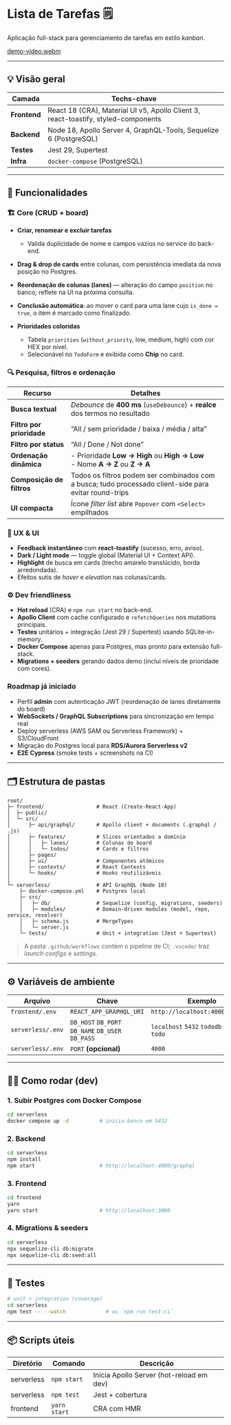 # Lista de Tarefas 🗒️

Aplicação full-stack para gerenciamento de tarefas em estilo *kanban*.

[demo-video.webm](https://github.com/user-attachments/assets/f71e0c0e-a767-404f-a360-ca233e88cd5b)

---

## 💡 Visão geral

| Camada      | Techs-chave                                                                                           |
|-------------|--------------------------------------------------------------------------------------------------------|
| **Frontend**| React 18 (CRA), Material UI v5, Apollo Client 3, react-toastify, styled-components                     |
| **Backend** | Node 18, Apollo Server 4, GraphQL-Tools, Sequelize 6 (PostgreSQL)                                      |
| **Testes**  | Jest 29, Supertest                                                                                    |
| **Infra**   | `docker-compose` (PostgreSQL)|

---

## 🚀 Funcionalidades

### 🏗️ Core (CRUD + board)

* **Criar, renomear e excluir tarefas**

  * Valida duplicidade de nome e campos vazios no service do back-end.
* **Drag & drop de cards** entre colunas, com persistência imediata da nova posição no Postgres.
* **Reordenação de colunas (lanes)** — alteração do campo `position` no banco; reflete na UI na próxima consulta.
* **Conclusão automática**: ao mover o card para uma lane cujo `is_done = true`, o item é marcado como finalizado.
* **Prioridades coloridas**

  * Tabela `priorities` (`without_priority`, low, medium, high) com cor HEX por nível.
  * Selecionável no `TodoForm` e exibida como **Chip** no card.

### 🔍 Pesquisa, filtros e ordenação

| Recurso                   | Detalhes                                                                                               |
| ------------------------- | ------------------------------------------------------------------------------------------------------ |
| **Busca textual**         | *Debounce* de **400 ms** (`useDebounce`) + **realce** dos termos no resultado                          |
| **Filtro por prioridade** | “All / sem prioridade / baixa / média / alta”                                                          |
| **Filtro por status**     | “All / Done / Not done”                                                                                |
| **Ordenação dinâmica**    | - Prioridade **Low → High** ou **High → Low**<br>- Nome **A → Z** ou **Z → A**                         |
| **Composição de filtros** | Todos os filtros podem ser combinados com a busca; tudo processado client-side para evitar round-trips |
| **UI compacta**           | Ícone *filter list* abre `Popover` com `<Select>` empilhados                                           |

### 💎 UX & UI

* **Feedback instantâneo** com **react-toastify** (sucesso, erro, aviso).
* **Dark / Light mode** — toggle global (Material UI + Context API).
* **Highlight** de busca em cards (trecho amarelo translúcido, borda arredondada).
* Efeitos sutis de *hover* e *elevation* nas colunas/cards.

### ⚙️ Dev friendliness

* **Hot reload** (CRA) e `npm run start` no back-end.
* **Apollo Client** com cache configurado e `refetchQueries` nos mutations principais.
* **Testes** unitários + integração (Jest 29 / Supertest) usando SQLite-in-memory.
* **Docker Compose** apenas para Postgres, mas pronto para extensão full-stack.
* **Migrations + seeders** gerando dados demo (inclui níveis de prioridade com cores).

### Roadmap já iniciado
- Perfil **admin** com autenticação JWT (reordenação de lanes diretamente do board)
- **WebSockets / GraphQL Subscriptions** para sincronização em tempo real
- Deploy serverless (AWS SAM ou Serverless Framework) + S3/CloudFront
- Migração do Postgres local para **RDS/Aurora Serverless v2**
- **E2E Cypress** (smoke tests + screenshots na CI)

---

## 🗂️ Estrutura de pastas

```text
root/
├─ frontend/                 # React (Create-React-App)
│  ├─ public/
│  └─ src/
│      ├─ api/graphql/       # Apollo client + documents (.graphql / .js)
│      ├─ features/          # Slices orientados a domínio
│      │   ├─ lanes/         # Colunas do board
│      │   └─ todos/         # Cards e filtros
│      ├─ pages/             
│      ├─ ui/                # Componentes atômicos
│      ├─ contexts/          # React Contexts
│      └─ hooks/             # Hooks reutilizáveis
│
└─ serverless/               # API GraphQL (Node 18)
    ├─ docker-compose.yml    # Postgres local
    ├─ src/
    │   ├─ db/               # Sequelize (config, migrations, seeders)
    │   ├─ modules/          # Domain-driven modules (model, repo, service, resolver)
    │   ├─ schema.js         # MergeTypes
    │   └─ server.js         
    └─ tests/                # Unit + integration (Jest + Supertest)
````

> A pasta `.github/workflows` contém o pipeline de CI; `.vscode/` traz *launch configs* e *settings*.

---

## ⚙️ Variáveis de ambiente

| Arquivo           | Chave                                             | Exemplo                                   |
| ----------------- | ------------------------------------------------- | ----------------------------------------- |
| `frontend/.env`   | `REACT_APP_GRAPHQL_URI`                           | `http://localhost:4000/graphql`           |
| `serverless/.env` | `DB_HOST` `DB_PORT` `DB_NAME` `DB_USER` `DB_PASS` | `localhost` `5432` `tododb` `todo` `todo` |
| `serverless/.env` | `PORT` **(opcional)**                             | `4000`                                    |

---

## 🏃‍♂️ Como rodar (dev)

### 1. Subir Postgres com Docker Compose

```bash
cd serverless
docker compose up -d          # inicia banco em 5432
```

### 2. Backend

```bash
cd serverless
npm install
npm start                     # http://localhost:4000/graphql
```

### 3. Frontend

```bash
cd frontend
yarn
yarn start                    # http://localhost:3000
```

### 4. Migrations & seeders

```bash
cd serverless
npx sequelize-cli db:migrate
npx sequelize-cli db:seed:all
```

---

## 🧪 Testes

```bash
# unit + integration (coverage)
cd serverless
npm test -- --watch             # ou `npm run test:ci`
```

---

## 📦 Scripts úteis

| Diretório           | Comando      | Descrição                                  |
| ------------------- | ------------ | ------------------------------------------ |
| serverless          | `npm start`  | Inicia Apollo Server (hot-reload em dev)   |
| serverless          | `npm test`   | Jest + cobertura                           |
| frontend            | `yarn start` | CRA com HMR                                |
